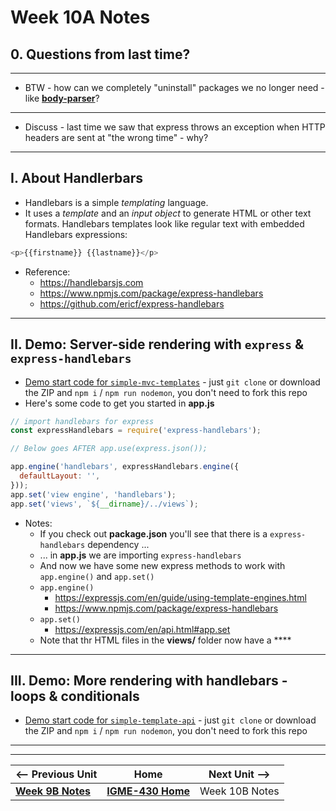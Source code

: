 # Week 10A Notes

## 0. Questions from last time?

---

 - BTW - how can we completely "uninstall" packages we no longer need - like [**body-parser**](https://www.npmjs.com/package/body-parser)?

---

- Discuss - last time we saw that express throws an exception when HTTP headers are sent at "the wrong time" - why?

---

## I. About Handlerbars
- Handlebars is a simple *templating* language.
- It uses a *template* and an *input object* to generate HTML or other text formats. Handlebars templates look like regular text with embedded Handlebars expressions:

```js
<p>{{firstname}} {{lastname}}</p>
```

- Reference:
  - https://handlebarsjs.com
  - https://www.npmjs.com/package/express-handlebars
  - https://github.com/ericf/express-handlebars

---

## II. Demo: Server-side rendering with `express` & `express-handlebars`
- [Demo start code for `simple-mvc-templates`](https://github.com/IGM-RichMedia-at-RIT/simple-mvc-templates) - just `git clone` or download the ZIP and `npm i` / `npm run nodemon`, you don't need to fork this repo
- Here's some code to get you started in **app.js**

```js
// import handlebars for express
const expressHandlebars = require('express-handlebars');

// Below goes AFTER app.use(express.json());

app.engine('handlebars', expressHandlebars.engine({
  defaultLayout: '',
}));
app.set('view engine', 'handlebars');
app.set('views', `${__dirname}/../views`);
```

- Notes:
  - If you check out **package.json** you'll see that there is a `express-handlebars` dependency ...
  - ... in **app.js** we are importing `express-handlebars`
  - And now we have some new express methods to work with `app.engine()` and `app.set()`
  - `app.engine()`
    - https://expressjs.com/en/guide/using-template-engines.html
    - https://www.npmjs.com/package/express-handlebars
  - `app.set()`
    - https://expressjs.com/en/api.html#app.set
  - Note that thr HTML files in the **views/** folder now have a ****

---

## III. Demo: More rendering with handlebars - loops & conditionals
- [Demo start code for `simple-template-api`](https://github.com/IGM-RichMedia-at-RIT/simple-template-api) - just `git clone` or download the ZIP and `npm i` / `npm run nodemon`, you don't need to fork this repo

 
---
---

| <-- Previous Unit | Home | Next Unit -->
| --- | --- | --- 
|   [**Week 9B Notes**](09B.md)  |  [**IGME-430 Home**](../) | Week 10B Notes
